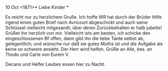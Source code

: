  10 Oct <1871>*
Liebe Kinder <Mar und Dav>*

Es reicht nur zu herzlichem Gruße. Ich hoffe WR hat durch der Brüder Hilfe irgend einen guten Brief nach Avricourt abgeschickt und auch seine Schlüssel vielleicht mitgesandt, über deren Zurückbehalten er halb jubelte! Grüßet ihn herzlich von mir. Vielleicht ists am besten, ich schicke den eingeschlossenen Bf offen, dann gibt ihn die liebe Tante selbst ab, gelegentlich; und wünsche nur daß sie gutes Muths ist und die Aufgabe als keine so schwere ansieht. Der Herr wird helfen. Grüße an Alle, bes. an Thodo und Carle von
 Eurem V.

Decans und Helfer Leubes essen hier zu Nacht.
